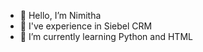 - 👋 Hello, I’m Nimitha
- 👀 I've experience in Siebel CRM
- 🌱 I’m currently learning Python and HTML

<!---
nimithatr/nimithatr is a ✨ special ✨ repository because its `README.md` (this file) appears on your GitHub profile.
You can click the Preview link to take a look at your changes.
--->
